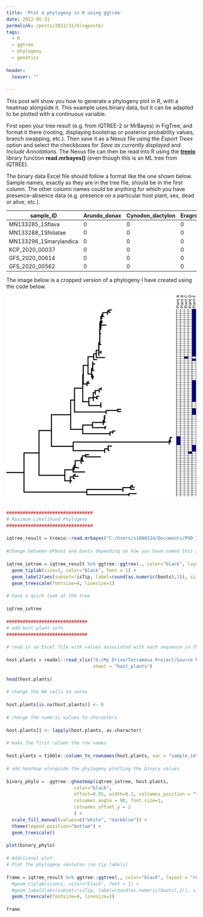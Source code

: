 ```yaml
---
title: 'Plot a phylogeny in R using ggtree'
date: 2022-05-31
permalink: /posts/2022/31/blogpost6/
tags:
  - R
  - ggtree
  - phylogeny
  - genetics
  
header:
  teaser: ""
  
---
```


This post will show you how to generate a phylogeny plot in R, with a heatmap alongside it. This example uses binary data, but it can be adapted to be plotted with
a continuous variable.

First open your tree result (e.g. from IQTREE-2 or MrBayes) in FigTree, and format it there (rooting, displaying bootstrap or posterior probability values, branch swapping, etc.).
Then save it as a Nexus file using the *Export Trees* option and select the checkboxes for *Save as currently displayed* and *Include Annotations*.
The Nexus file can then be read into R using the [**treeio**](https://guangchuangyu.github.io/ggtree-book/chapter-ggtree.html) library function **read.mrbayes()** (even though this is an ML tree from IQTREE).

The binary data Excel file should follow a format like the one shown below. Sample names, exactly as they are in the tree file, should be in the first column.
The other column names could be anything for which you have presence-absence data (e.g. presence on a particular host plant, sex, dead or alive, etc.).

|sample_ID | Arundo_donax | Cynodon_dactylon | Eragrostis_biflora | Eragrostis_capensis | 
|--------|-----------|----------|---------|---------|
| MN133285_1Sflava       |   0    |    0    |  0 |  0 |          
| MN133288_1Sfoliatae    |   0    |    0    |  0 |  0 |     
| MN133296_1Smarylandica |   0    |    0    |  0 |  0 |    
| KCP_2020_00037         |   0    |    0    |  0 |  0 | 
| GFS_2020_00614         |   0    |    0    |  0 |  0 |
| GFS_2020_00562         |   0    |    0    |  0 |  0 |

The image below is a cropped version of a phylogeny I have created using the code below.

![](/images/ggtree_blog.png)

```r

################################
# Maximum Likelihood Phylogeny
################################

iqtree_result = treeio::read.mrbayes("C:/Users/s1000334/Documents/PhD_Tetramesa/Raw Sequences/Tetramesa/ALIGNED_READY/Tetramesa/Concatenated/Bruchophagus_removed/Singletons_removed/ML_concat_tree_R.nex")

#change between UFboot and boots depending on how you have named this in FigTree

iqtree_iotree = iqtree_result %>% ggtree::ggtree(., color="black", layout = "rectangular", lwd=0.5) + 
  geom_tiplab(size=1, color="black", font = 1) +
  geom_label2(aes(subset=!isTip, label=round(as.numeric(boots),2)), size=3, color="black", alpha=0, label.size = 0, nudge_x = -0.001) +  # add node numbers  +
  geom_treescale(fontsize=4, linesize=1)

# have a quick look at the tree

iqtree_iotree 

##############################
# add host plant info
##############################

# read in an Excel file with values associated with each sequence in the phylogeny (e.g. presence-absence data)

host.plants = readxl::read_xlsx("G:/My Drive/Tetramesa Project/Source Modifiers/source_modifiers_updated_10_06_2021.xlsx", 
                                sheet = "host_plants")
                                
head(host.plants)

# change the NA cells to zeros

host.plants[is.na(host.plants)] <- 0

# change the numeric values to characters

host.plants[] <- lapply(host.plants, as.character)

# make the first column the row names

host.plants = tibble::column_to_rownames(host.plants, var = "sample_id")

# add heatmap alongside the phylogeny plotting the binary values

binary_phylo =  ggtree::gheatmap(iqtree_iotree, host.plants, 
                         color="black",
                         offset=0.05, width=0.2, colnames_position = "top", 
                         colnames_angle = 90, font.size=1,  
                         colnames_offset_y = 2
                         ) + 
  scale_fill_manual(values=c("white", "darkblue")) +
  theme(legend.position="bottom") +
  geom_treescale() 

plot(binary_phylo)

# Additional plot:
# Plot the phylogeny skeleton (no tip labels)

frame = iqtree_result %>% ggtree::ggtree(., color="black", layout = "rectangular", lwd=0.5) + 
  #geom_tiplab(size=1, color="black", font = 1) +
  #geom_label2(aes(subset=!isTip, label=round(as.numeric(boots),2)), size=3, color="black", alpha=0, label.size = 0, nudge_x = -0.001) +  # add node numbers  +
  geom_treescale(fontsize=4, linesize=1)

frame

```
